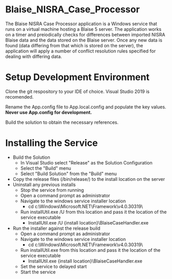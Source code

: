 # Blaise_NISRA_Case_Processor

The Blaise NISRA Case Processor application is a Windows service that runs on a virtual machine hosting a Blaise 5 server.
The application works on a timer and preiodically checks for differences between imported NISRA Blaise data and the data stored on the Blaise server. Once any new data is found (data differing from that which is stored on the server), the application will apply a number of conflict resolution rules specified for dealing with differing data.

# Setup Development Environment

Clone the git respository to your IDE of choice. Visual Studio 2019 is recomended.

Rename the App.config file to App.local.config and populate the key values. **Never use App.config for development.**

Build the solution to obtain the necessary references.

# Installing the Service

  - Build the Solution
    - In Visual Studio select "Release" as the Solution Configuration
    - Select the "Build" menu
    - Select "Build Solution" from the "Build" menu
  - Copy the release files (/bin/release/) to the install location on the server
  - Uninstall any previous installs
    - Stop the service from running
    - Open a command prompt as administrator
    - Navigate to the windows service installer location
      - cd c:\Windows\Microsoft.NET\Framework\v4.0.30319\
    - Run installUtil.exe /U from this location and pass it the location of the service executable
      - InstallUtil.exe /U {install location}\BlaiseCaseHandler.exe
  - Run the installer against the release build
    - Open a command prompt as administrator
    - Navigate to the windows service installer location
      - cd c:\Windows\Microsoft.NET\Framework\v4.0.30319\
    - Run installUtil.exe from this location and pass it the location of the service executable
      - InstallUtil.exe {install location}\BlaiseCaseHandler.exe
    - Set the service to delayed start
    - Start the service
